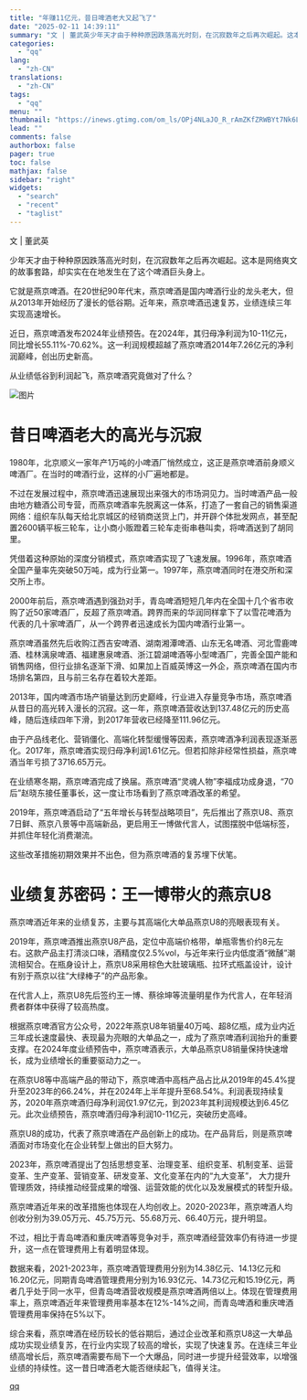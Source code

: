 ```yaml
---
title: "年赚11亿元，昔日啤酒老大又起飞了"
date: "2025-02-11 14:39:11"
summary: "文 | 董武英少年天才由于种种原因跌落高光时刻，在沉寂数年之后再次崛起。这本是网络爽文的故事套路，却..."
categories:
  - "qq"
lang:
  - "zh-CN"
translations:
  - "zh-CN"
tags:
  - "qq"
menu: ""
thumbnail: "https://inews.gtimg.com/om_ls/OPj4NLaJO_R_rAmZKfZRWBYt7Nk6LCMHteLk8KS8XFs1MAA_640360/0"
lead: ""
comments: false
authorbox: false
pager: true
toc: false
mathjax: false
sidebar: "right"
widgets:
  - "search"
  - "recent"
  - "taglist"
---
```


文 | 董武英

少年天才由于种种原因跌落高光时刻，在沉寂数年之后再次崛起。这本是网络爽文的故事套路，却实实在在地发生在了这个啤酒巨头身上。

它就是燕京啤酒。在20世纪90年代末，燕京啤酒是国内啤酒行业的龙头老大，但从2013年开始经历了漫长的低谷期。近年来，燕京啤酒迅速复苏，业绩连续三年实现高速增长。

近日，燕京啤酒发布2024年业绩预告。在2024年，其归母净利润为10-11亿元，同比增长55.11%-70.62%。这一利润规模超越了燕京啤酒2014年7.26亿元的净利润巅峰，创出历史新高。

从业绩低谷到利润起飞，燕京啤酒究竟做对了什么？

![图片](https://inews.gtimg.com/news_bt/OV0POvcAlqr90UXUtp8U3IMR6U3Va3saFC8A4IaOLEE-sAA/641)

**昔日啤酒老大的高光与沉寂**
================

1980年，北京顺义一家年产1万吨的小啤酒厂悄然成立，这正是燕京啤酒前身顺义啤酒厂。在当时的啤酒行业，这样的小厂遍地都是。

不过在发展过程中，燕京啤酒迅速展现出来强大的市场洞见力。当时啤酒产品一般由地方糖酒公司专营，而燕京啤酒率先脱离这一体系，打造了一套自己的销售渠道网络：组织车队每天给北京城区的经销商送货上门，并开辟个体批发网点，甚至配置2600辆平板三轮车，让小商小贩蹬着三轮车走街串巷叫卖，将啤酒送到了胡同里。

凭借着这种原始的深度分销模式，燕京啤酒实现了飞速发展。1996年，燕京啤酒全国产量率先突破50万吨，成为行业第一。1997年，燕京啤酒同时在港交所和深交所上市。

2000年前后，燕京啤酒遇到强劲对手，青岛啤酒短短几年内在全国十几个省市收购了近50家啤酒厂，反超了燕京啤酒。跨界而来的华润同样拿下了以雪花啤酒为代表的几十家啤酒厂，从一个跨界者迅速成长为国内啤酒行业第一。

燕京啤酒虽然先后收购江西吉安啤酒、湖南湘潭啤酒、山东无名啤酒、河北雪鹿啤酒、桂林漓泉啤酒、福建惠泉啤酒、浙江碧湖啤酒等小型啤酒厂，完善全国产能和销售网络，但行业排名逐渐下滑、如果加上百威英博这一外企，燕京啤酒在国内市场排名第四，且与前三名存在着较大差距。

2013年，国内啤酒市场产销量达到历史巅峰，行业进入存量竞争市场，燕京啤酒从昔日的高光转入漫长的沉寂。这一年，燕京啤酒营收达到137.48亿元的历史高峰，随后连续四年下滑，到2017年营收已经降至111.96亿元。

由于产品线老化、营销僵化、高端化转型缓慢等因素，燕京啤酒净利润表现逐渐恶化。2017年，燕京啤酒实现归母净利润1.61亿元。但若扣除非经常性损益，燕京啤酒当年亏损了3716.65万元。

在业绩寒冬期，燕京啤酒完成了换届。燕京啤酒“灵魂人物”李福成功成身退，“70后”赵晓东接任董事长，这一度让市场看到了燕京啤酒改革的希望。

2019年，燕京啤酒启动了“五年增长与转型战略项目”，先后推出了燕京U8、燕京7日鲜、燕京八景等中高端新品，更启用王一博做代言人，试图摆脱中低端标签，并抓住年轻化消费潮流。

这些改革措施初期效果并不出色，但为燕京啤酒的复苏埋下伏笔。

**业绩复苏密码：王一博带火的燕京U8**
=====================

燕京啤酒近年来的业绩复苏，主要与其高端化大单品燕京U8的亮眼表现有关。

2019年，燕京啤酒推出燕京U8产品，定位中高端价格带，单瓶零售价约8元左右。这款产品主打清淡口味，酒精度仅2.5%vol，与近年来行业内低度酒“微醺”潮流相契合。在瓶身设计上，燕京U8采用棕色大肚玻璃瓶、拉环式瓶盖设计，设计有别于燕京以往“大绿棒子”的产品形象。

在代言人上，燕京U8先后签约王一博、蔡徐坤等流量明星作为代言人，在年轻消费者群体中获得了较高热度。

根据燕京啤酒官方公众号，2022年燕京U8年销量40万吨、超8亿瓶，成为业内近三年成长速度最快、表现最为亮眼的大单品之一，成为了燕京啤酒利润抬升的重要支撑。在2024年度业绩预告中，燕京啤酒表示，大单品燕京U8销量保持快速增长，成为业绩增长的重要驱动力之一。

在燕京U8等中高端产品的带动下，燕京啤酒中高档产品占比从2019年的45.4%提升至2023年的66.24%，并在2024年上半年提升至68.54%。利润表现持续复苏，2020年燕京啤酒归母净利润仅1.97亿元，到2023年其利润规模达到6.45亿元。此次业绩预告，燕京啤酒归母净利润10-11亿元，突破历史高峰。

燕京U8的成功，代表了燕京啤酒在产品创新上的成功。在产品背后，则是燕京啤酒面对市场变化在企业转型上做出的巨大努力。

2023年，燕京啤酒提出了包括思想变革、治理变革、组织变革、机制变革、运营变革、生产变革、营销变革、研发变革、文化变革在内的“九大变革”， 大力提升管理质效，持续推动经营成果的增强、运营效能的优化以及发展模式的转型升级。

燕京啤酒近年来的改革措施也体现在人均创收上。2020-2023年，燕京啤酒人均创收分别为39.05万元、45.75万元、55.68万元、66.40万元，提升明显。

不过，相比于青岛啤酒和重庆啤酒等竞争对手，燕京啤酒经营效率仍有待进一步提升，这一点在管理费用上有着明显体现。

数据来看，2021-2023年，燕京啤酒管理费用分别为14.38亿元、14.13亿元和16.20亿元，同期青岛啤酒管理费用分别为16.93亿元、14.73亿元和15.19亿元，两者几乎处于同一水平，但青岛啤酒营收规模是燕京啤酒两倍以上。体现在管理费用率上，燕京啤酒近年来管理费用率基本在12%-14%之间，而青岛啤酒和重庆啤酒管理费用率保持在5%以下。

综合来看，燕京啤酒在经历较长的低谷期后，通过企业改革和燕京U8这一大单品成功实现业绩复苏，在行业内实现了较高的增长，实现了快速复苏。在连续三年业绩高增长后，燕京啤酒需要布局下一个大爆品，同时进一步提升经营效率，以增强业绩的持续性。这一昔日啤酒老大能否继续起飞，值得关注。

[qq](https://new.qq.com/rain/a/20250211A04Z6900)
